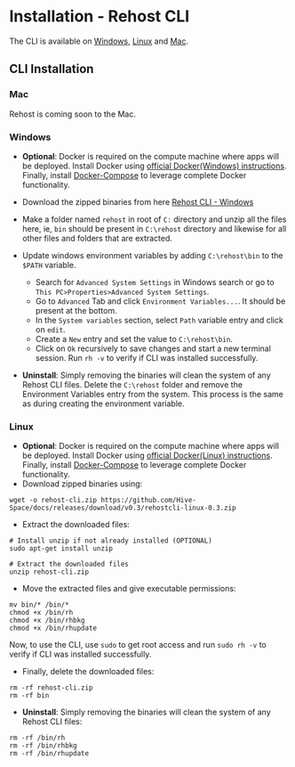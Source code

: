 # Installation - Rehost CLI

The CLI is available on [Windows](getting-started/installation?id=windows), [Linux](getting-started/installation?id=linux) and [Mac](getting-started/installation?id=mac). 

## CLI Installation

### Mac
Rehost is coming soon to the Mac.

### Windows
* **Optional**: Docker is required on the compute machine where apps will be deployed. Install Docker using [official Docker(Windows) instructions](https://docs.docker.com/desktop/windows/install/). Finally, install [Docker-Compose](https://docs.docker.com/compose/install/) to leverage complete Docker functionality.

* Download the zipped binaries from here [Rehost CLI - Windows](https://github.com/Hive-Space/docs/releases/download/v0.3/rehostcli-win-0.3.zip)
* Make a folder named `rehost` in root of `C:` directory and unzip all the files here, ie, `bin` should be present in `C:\rehost` directory and likewise for all other files and folders that are extracted.
* Update windows environment variables by adding `C:\rehost\bin` to the `$PATH` variable.
  * Search for `Advanced System Settings` in Windows search or go to `This PC>Properties>Advanced System Settings`.
  * Go to `Advanced` Tab and click `Environment Variables...`. It should be present at the bottom.
  * In the `System variables` section, select `Path` variable entry and click on `edit`.
  * Create a `New` entry and set the value to `C:\rehost\bin`.
  * Click on `Ok` recursively to save changes and start a new terminal session. Run `rh -v` to verify if CLI was installed successfully.

* **Uninstall**:
Simply removing the binaries will clean the system of any Rehost CLI files. Delete the `C:\rehost` folder and remove the Environment Variables entry from the system. This process is the same as during creating the environment variable.


### Linux
* **Optional**: Docker is required on the compute machine where apps will be deployed. Install Docker using [official Docker(Linux) instructions](https://docs.docker.com/engine/install/). Finally, install [Docker-Compose](https://docs.docker.com/compose/install/) to leverage complete Docker functionality.
* Download zipped binaries using:

```
wget -o rehost-cli.zip https://github.com/Hive-Space/docs/releases/download/v0.3/rehostcli-linux-0.3.zip
```

* Extract the downloaded files:

```
# Install unzip if not already installed (OPTIONAL)
sudo apt-get install unzip

# Extract the downloaded files
unzip rehost-cli.zip
```

* Move the extracted files and give executable permissions:

```
mv bin/* /bin/*
chmod +x /bin/rh
chmod +x /bin/rhbkg
chmod +x /bin/rhupdate
```

Now, to use the CLI, use `sudo` to get root access and run `sudo rh -v` to verify if CLI was installed successfully.

* Finally, delete the downloaded files:

```
rm -rf rehost-cli.zip
rm -rf bin
```

* **Uninstall**:
Simply removing the binaries will clean the system of any Rehost CLI files:

```
rm -rf /bin/rh
rm -rf /bin/rhbkg
rm -rf /bin/rhupdate
```
